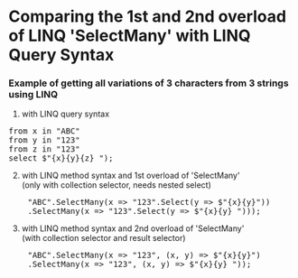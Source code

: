 # Comparing the 1st and 2nd overload of LINQ 'SelectMany' with LINQ Query Syntax

### Example of getting all variations of 3 characters from 3 strings using LINQ

1. with LINQ query syntax

<pre>
from x in "ABC"
from y in "123"
from z in "123"
select $"{x}{y}{z} ");
</pre>

2. with LINQ method syntax and 1st overload of 'SelectMany'<br>
(only with collection selector, needs nested select)

<pre>
    "ABC".SelectMany(x => "123".Select(y => $"{x}{y}"))
    .SelectMany(x => "123".Select(y => $"{x}{y} ")));
</pre>

3. with LINQ method syntax and 2nd overload of 'SelectMany'<br>
(with collection selector and result selector)

<pre>
    "ABC".SelectMany(x => "123", (x, y) => $"{x}{y}")
    .SelectMany(x => "123", (x, y) => $"{x}{y} "));
</pre>
